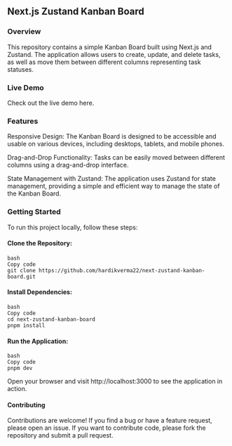 ## Next.js Zustand Kanban Board

### Overview

This repository contains a simple Kanban Board built using Next.js and Zustand. The application allows users to create, update, and delete tasks, as well as move them between different columns representing task statuses.

### Live Demo

Check out the live demo here.

### Features

Responsive Design: The Kanban Board is designed to be accessible and usable on various devices, including desktops, tablets, and mobile phones.

Drag-and-Drop Functionality: Tasks can be easily moved between different columns using a drag-and-drop interface.

State Management with Zustand: The application uses Zustand for state management, providing a simple and efficient way to manage the state of the Kanban Board.

### Getting Started

To run this project locally, follow these steps:

#### Clone the Repository:

```
bash
Copy code
git clone https://github.com/hardikverma22/next-zustand-kanban-board.git
```

#### Install Dependencies:

```
bash
Copy code
cd next-zustand-kanban-board
pnpm install
```

#### Run the Application:

```
bash
Copy code
pnpm dev
```

Open your browser and visit http://localhost:3000 to see the application in action.

#### Contributing

Contributions are welcome! If you find a bug or have a feature request, please open an issue. If you want to contribute code, please fork the repository and submit a pull request.
